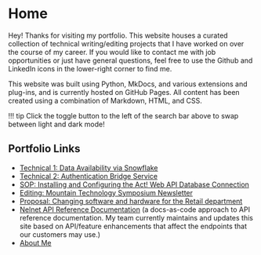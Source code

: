 # Home

Hey! Thanks for visiting my portfolio. This website houses a curated collection of technical writing/editing projects that I have worked on over the course of my career. If you would like to contact me with job opportunities or just have general questions, feel free to use the Github and LinkedIn icons in the lower-right corner to find me.

This website was built using Python, MkDocs, and various extensions and plug-ins, and is currently hosted on GitHub Pages. All content has been created using a combination of Markdown, HTML, and CSS.

!!! tip
        Click the toggle button to the left of the search bar above to swap between light and dark mode!


## Portfolio Links
* [Technical 1: Data Availability via Snowflake](DataAvailability_Snowflake.md)
* [Technical 2: Authentication Bridge Service](AuthBridgeService.md)
* [SOP: Installing and Configuring the Act! Web API Database Connection](Act_ConnectLink_Install.md)
* [Editing: Mountain Technology Symposium Newsletter](MTS_Newsletter_Edits.md)
* [Proposal: Changing software and hardware for the Retail department](EZLinks_Capital_Proposal.md)
* [Nelnet API Reference Documentation](https://docs.nelnet.io/#introduction) (a docs-as-code approach to API reference documentation. My team currently maintains and updates this site based on API/feature enhancements that affect the endpoints that our customers may use.)
* [About Me](AboutMe.md)
